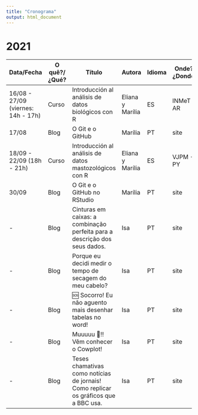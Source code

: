 ```yaml
---
title: "Cronograma"
output: html_document
---
```


# 2021

| Data/Fecha                                 | O quê?/¿Qué? | Título                                                                              | Autora           | Idioma | Onde?/¿Donde? | ok? |
|------------------------------------------------|------------------|-----------------------------------------------------------------------------------------|----------------------|------------|-------------------|---------|
| 16/08 - 27/09 (viernes: 14h - 17h) | Curso        | Introducción al análisis de datos biológicos con R                                  | Eliana y Marília | ES     | INMeT - AR    | ◻   |
| 17/08                                      | Blog         | O Git e o GitHub                                                                    | Marília          | PT     | site          | ☑   |
| 18/09 - 22/09 (18h - 21h)          | Curso        | Introducción al análisis de datos mastozológicos con R                              | Eliana y Marília | ES     | VJPM - PY     | ◻   |
| 30/09                                      | Blog         | O Git e o GitHub no RStudio                                                         | Marília          | PT     | site          | ◻   |
| -                                          | Blog         | Cinturas em caixas: a combinação perfeita para a descrição dos seus dados.          | Isa              | PT     | site          | ◻   |
| -                                          | Blog         | Porque eu decidi medir o tempo de secagem do meu cabelo?                            | Isa              | PT     | site          | ◻   |
| -                                          | Blog         | 🆘 Socorro! Eu não aguento mais desenhar tabelas no word!                            | Isa              | PT     | site          | ◻   |
| -                                          | Blog         | Muuuuu 🐄!! Vêm conhecer o Cowplot!                                                  | Isa              | PT     | site          | ◻   |
| -                                          | Blog         | Teses chamativas como notícias de jornais! Como replicar os gráficos que a BBC usa. | Isa              | PT     | site          | ◻   |
